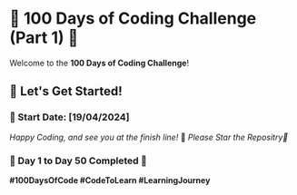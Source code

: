 # 🚀 100 Days of Coding Challenge (Part 1) 🚀


Welcome to the **100 Days of Coding Challenge**!

## 💪 Let's Get Started!

### 📅 Start Date: [19/04/2024] 

 
*Happy Coding, and see you at the finish line!* 🏁
*Please Star the Repositry🌟*


###  🎉 Day 1 to Day 50 Completed 🎉


**#100DaysOfCode #CodeToLearn #LearningJourney**


